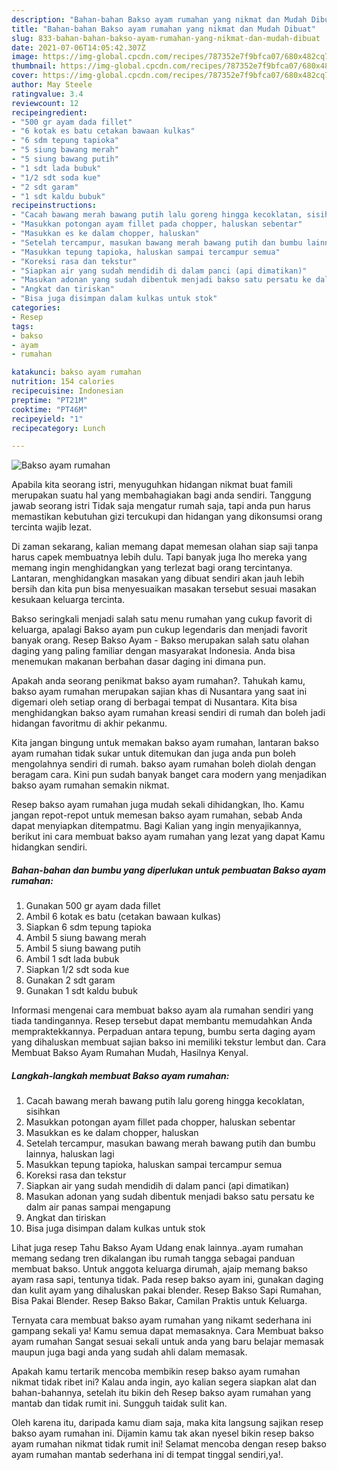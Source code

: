 ```yaml
---
description: "Bahan-bahan Bakso ayam rumahan yang nikmat dan Mudah Dibuat"
title: "Bahan-bahan Bakso ayam rumahan yang nikmat dan Mudah Dibuat"
slug: 833-bahan-bahan-bakso-ayam-rumahan-yang-nikmat-dan-mudah-dibuat
date: 2021-07-06T14:05:42.307Z
image: https://img-global.cpcdn.com/recipes/787352e7f9bfca07/680x482cq70/bakso-ayam-rumahan-foto-resep-utama.jpg
thumbnail: https://img-global.cpcdn.com/recipes/787352e7f9bfca07/680x482cq70/bakso-ayam-rumahan-foto-resep-utama.jpg
cover: https://img-global.cpcdn.com/recipes/787352e7f9bfca07/680x482cq70/bakso-ayam-rumahan-foto-resep-utama.jpg
author: May Steele
ratingvalue: 3.4
reviewcount: 12
recipeingredient:
- "500 gr ayam dada fillet"
- "6 kotak es batu cetakan bawaan kulkas"
- "6 sdm tepung tapioka"
- "5 siung bawang merah"
- "5 siung bawang putih"
- "1 sdt lada bubuk"
- "1/2 sdt soda kue"
- "2 sdt garam"
- "1 sdt kaldu bubuk"
recipeinstructions:
- "Cacah bawang merah bawang putih lalu goreng hingga kecoklatan, sisihkan"
- "Masukkan potongan ayam fillet pada chopper, haluskan sebentar"
- "Masukkan es ke dalam chopper, haluskan"
- "Setelah tercampur, masukan bawang merah bawang putih dan bumbu lainnya, haluskan lagi"
- "Masukkan tepung tapioka, haluskan sampai tercampur semua"
- "Koreksi rasa dan tekstur"
- "Siapkan air yang sudah mendidih di dalam panci (api dimatikan)"
- "Masukan adonan yang sudah dibentuk menjadi bakso satu persatu ke dalm air panas sampai mengapung"
- "Angkat dan tiriskan"
- "Bisa juga disimpan dalam kulkas untuk stok"
categories:
- Resep
tags:
- bakso
- ayam
- rumahan

katakunci: bakso ayam rumahan 
nutrition: 154 calories
recipecuisine: Indonesian
preptime: "PT21M"
cooktime: "PT46M"
recipeyield: "1"
recipecategory: Lunch

---
```



![Bakso ayam rumahan](https://img-global.cpcdn.com/recipes/787352e7f9bfca07/680x482cq70/bakso-ayam-rumahan-foto-resep-utama.jpg)

Apabila kita seorang istri, menyuguhkan hidangan nikmat buat famili merupakan suatu hal yang membahagiakan bagi anda sendiri. Tanggung jawab seorang istri Tidak saja mengatur rumah saja, tapi anda pun harus memastikan kebutuhan gizi tercukupi dan hidangan yang dikonsumsi orang tercinta wajib lezat.

Di zaman  sekarang, kalian memang dapat memesan olahan siap saji tanpa harus capek membuatnya lebih dulu. Tapi banyak juga lho mereka yang memang ingin menghidangkan yang terlezat bagi orang tercintanya. Lantaran, menghidangkan masakan yang dibuat sendiri akan jauh lebih bersih dan kita pun bisa menyesuaikan masakan tersebut sesuai masakan kesukaan keluarga tercinta. 

Bakso seringkali menjadi salah satu menu rumahan yang cukup favorit di keluarga, apalagi Bakso ayam pun cukup legendaris dan menjadi favorit banyak orang. Resep Bakso Ayam - Bakso merupakan salah satu olahan daging yang paling familiar dengan masyarakat Indonesia. Anda bisa menemukan makanan berbahan dasar daging ini dimana pun.

Apakah anda seorang penikmat bakso ayam rumahan?. Tahukah kamu, bakso ayam rumahan merupakan sajian khas di Nusantara yang saat ini digemari oleh setiap orang di berbagai tempat di Nusantara. Kita bisa menghidangkan bakso ayam rumahan kreasi sendiri di rumah dan boleh jadi hidangan favoritmu di akhir pekanmu.

Kita jangan bingung untuk memakan bakso ayam rumahan, lantaran bakso ayam rumahan tidak sukar untuk ditemukan dan juga anda pun boleh mengolahnya sendiri di rumah. bakso ayam rumahan boleh diolah dengan beragam cara. Kini pun sudah banyak banget cara modern yang menjadikan bakso ayam rumahan semakin nikmat.

Resep bakso ayam rumahan juga mudah sekali dihidangkan, lho. Kamu jangan repot-repot untuk memesan bakso ayam rumahan, sebab Anda dapat menyiapkan ditempatmu. Bagi Kalian yang ingin menyajikannya, berikut ini cara membuat bakso ayam rumahan yang lezat yang dapat Kamu hidangkan sendiri.

<!--inarticleads1-->

##### Bahan-bahan dan bumbu yang diperlukan untuk pembuatan Bakso ayam rumahan:

1. Gunakan 500 gr ayam dada fillet
1. Ambil 6 kotak es batu (cetakan bawaan kulkas)
1. Siapkan 6 sdm tepung tapioka
1. Ambil 5 siung bawang merah
1. Ambil 5 siung bawang putih
1. Ambil 1 sdt lada bubuk
1. Siapkan 1/2 sdt soda kue
1. Gunakan 2 sdt garam
1. Gunakan 1 sdt kaldu bubuk


Informasi mengenai cara membuat bakso ayam ala rumahan sendiri yang tiada tandingannya. Resep tersebut dapat membantu memudahkan Anda mempraktekkannya. Perpaduan antara tepung, bumbu serta daging ayam yang dihaluskan membuat sajian bakso ini memiliki tekstur lembut dan. Cara Membuat Bakso Ayam Rumahan Mudah, Hasilnya Kenyal. 

<!--inarticleads2-->

##### Langkah-langkah membuat Bakso ayam rumahan:

1. Cacah bawang merah bawang putih lalu goreng hingga kecoklatan, sisihkan
1. Masukkan potongan ayam fillet pada chopper, haluskan sebentar
1. Masukkan es ke dalam chopper, haluskan
1. Setelah tercampur, masukan bawang merah bawang putih dan bumbu lainnya, haluskan lagi
1. Masukkan tepung tapioka, haluskan sampai tercampur semua
1. Koreksi rasa dan tekstur
1. Siapkan air yang sudah mendidih di dalam panci (api dimatikan)
1. Masukan adonan yang sudah dibentuk menjadi bakso satu persatu ke dalm air panas sampai mengapung
1. Angkat dan tiriskan
1. Bisa juga disimpan dalam kulkas untuk stok


Lihat juga resep Tahu Bakso Ayam Udang enak lainnya..ayam rumahan memang sedang tren dikalangan ibu rumah tangga sebagai panduan membuat bakso. Untuk anggota keluarga dirumah, ajaip memang bakso ayam rasa sapi, tentunya tidak. Pada resep bakso ayam ini, gunakan daging dan kulit ayam yang dihaluskan pakai blender. Resep Bakso Sapi Rumahan, Bisa Pakai Blender. Resep Bakso Bakar, Camilan Praktis untuk Keluarga. 

Ternyata cara membuat bakso ayam rumahan yang nikamt sederhana ini gampang sekali ya! Kamu semua dapat memasaknya. Cara Membuat bakso ayam rumahan Sangat sesuai sekali untuk anda yang baru belajar memasak maupun juga bagi anda yang sudah ahli dalam memasak.

Apakah kamu tertarik mencoba membikin resep bakso ayam rumahan nikmat tidak ribet ini? Kalau anda ingin, ayo kalian segera siapkan alat dan bahan-bahannya, setelah itu bikin deh Resep bakso ayam rumahan yang mantab dan tidak rumit ini. Sungguh taidak sulit kan. 

Oleh karena itu, daripada kamu diam saja, maka kita langsung sajikan resep bakso ayam rumahan ini. Dijamin kamu tak akan nyesel bikin resep bakso ayam rumahan nikmat tidak rumit ini! Selamat mencoba dengan resep bakso ayam rumahan mantab sederhana ini di tempat tinggal sendiri,ya!.

